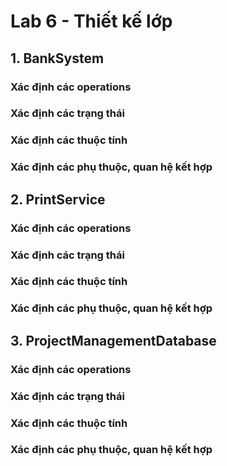 # Lab 6 - Thiết kế lớp
## 1. BankSystem
### Xác định các operations
### Xác định các trạng thái
### Xác định các thuộc tính
### Xác định các phụ thuộc, quan hệ kết hợp
## 2. PrintService
### Xác định các operations
### Xác định các trạng thái
### Xác định các thuộc tính
### Xác định các phụ thuộc, quan hệ kết hợp
## 3. ProjectManagementDatabase
### Xác định các operations
### Xác định các trạng thái
### Xác định các thuộc tính
### Xác định các phụ thuộc, quan hệ kết hợp
